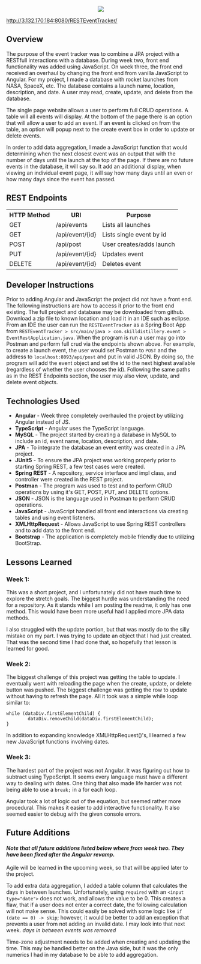 <p align="center">
	<img src="https://i.ibb.co/Fm08DF6/Screen-Shot-2019-12-16-at-4-02-27-AM.png">
</p>

http://3.132.170.184:8080/RESTEventTracker/

## Overview

The purpose of the event tracker was to combine a JPA project with a RESTfull interactions with a database.  During week two, front end functionality was added using JavaScript.   On week three, the front end received an overhaul by changing the front end from vanilla JavaScript to Angular.  For my project, I made a database with rocket launches from NASA, SpaceX, etc.  The database contains a launch name, location, description, and date.  A user may read, create, update, and delete from the database.

The single page website allows a user to perform full CRUD operations. A table will all events will display.  At the bottom of the page there is an option that will allow a user to add an event.  If an event is clicked on from the table, an option will popup next to the create event box in order to update or delete events.

In order to add data aggregation, I made a JavaScript function that would determining when the next closest event was an output that with the number of days until the launch at the top of the page.  If there are no future events in the database, it will say so.  It add an additional display, when viewing an individual event page, it will say how many days until an even or how many days since the event has passed.

## REST Endpoints
<table>
<tr>
<th>HTTP Method</th>
<th>URI</th>
<th>Purpose</th>
</tr>

<tr>
<td>GET</td>
<td>/api/events</td>
<td>Lists all launches</td>
</tr>

<tr>
<td>GET</td>
<td>/api/event/{id}</td>
<td>Lists single event by id</td>
</tr>


<tr>
<td>POST</td>
<td>/api/post</td>
<td>User creates/adds launch</td>
</tr>


<tr>
<td>PUT</td>
<td>/api/event/{id}</td>
<td>Updates event</td>
</tr>

<tr>
<td>DELETE</td>
<td>/api/event/{id}</td>
<td>Deletes event</td>
</tr>

</table>


## Developer Instructions
Prior to adding Angular and JavaScript the project did not have a front end.  The following instructions are how to access it prior to the front end existing.  The full project and database may be downloaded from github.  Download a zip file to known location and load it in an IDE such as eclipse.  From an IDE the user can run the `RESTEventTracker` as a Spring Boot App from `RESTEventTracker > src/main/java > com.skilldistillery.event > EventRestApplication.java`.  When the program is run a user may go into Postman and perform full crud via the endpoints shown above.  For example, to create a launch event, the user would set Postman to `POST` and the address to `localhost:8093/api/post` and put in valid JSON.  By doing so, the program will add the event object and set the id to the next highest available (regardless of whether the user chooses the id).  Following the same paths as in the REST Endpoints section, the user may also view, update, and delete event objects.


## Technologies Used
- **Angular** - Week three completely overhauled the project by utilizing Angular instead of JS.
- **TypeScript** - Angular uses the TypeScript language.
- **MySQL** - The project started by creating a database in MySQL to include an id, event name, location, description, and date.
- **JPA** - To integrate the database an event entity was created in a JPA project.
- **JUnit5** - To ensure the JPA project was working properly prior to starting Spring REST, a few test cases were created.
- **Spring REST** - A repository, service interface and impl class, and controller were created in the REST project.
- **Postman** - The program was used to test and to perform CRUD operations by using it's GET, POST, PUT, and DELETE options.
- **JSON** - JSON is the language used in Postman to perform CRUD operations.
- **JavaScript** - JavaScript handled all front end interactions via creating tables and using event listeners.
- **XMLHttpRequest** - Allows JavaScript to use Spring REST controllers and to add data to the front end.
- **Bootstrap** - The application is completely mobile friendly due to utilizing BootStrap.

## Lessons Learned
### Week 1:
This was a short project, and I unfortunately did not have much time to explore the stretch goals.  The biggest hurdle was understanding the need for a repository.  As it stands while I am posting the readme, it only has one method.  This would have been more useful had I applied more JPA data methods.

I also struggled with the update portion, but that was mostly do to the silly mistake on my part.  I was trying to update an object that I had just created.  That was the second time I had done that, so hopefully that lesson is learned for good.

### Week 2:
The biggest challenge of this project was getting the table to update.  I eventually went with reloading the page when the create, update, or delete button was pushed. The biggest challenge was getting the row to update without having to refresh the page.  All it took was a simple while loop similar to:
```
while (dataDiv.firstElementChild) {
		dataDiv.removeChild(dataDiv.firstElementChild);
}
```
In addition to expanding knowledge XMLHttpRequest()'s, I learned a few new JavaScript functions involving dates.

### Week 3:
The hardest part of the project was not Angular.  It was figuring out how to subtract using TypeScript.  It seems every language must have a different way to dealing with dates.  One thing that also made life harder was not being able to use a `break;` in a for each loop.

Angular took a lot of logic out of the equation, but seemed rather more procedural.  This makes it easier to add interactive functionality.  It also seemed easier to debug with the given console errors.



## Future Additions
#### *Note that all future additions listed below where from week two.  They have been fixed after the Angular revamp.*

Agile will be learned in the upcoming week, so that will be applied later to the project.

To add extra data aggregation, I added a table column that calculates the days in between launches.  Unfortunately, using `required` with an `<input type="date">` does not work, and allows the value to be 0.  This creates a flaw, that if a user does not enter a correct date, the following calculation will not make sense.  This could easily be solved with some logic like `if (date == 0) -> skip`; however, it would be better to add an exception that prevents a user from not adding an invalid date.  I may look into that next week. *days in between events was removed*

Time-zone adjustment needs to be added when creating and updating the time.  This may be handled better on the Java side, but it was the only numerics I had in my database to be able to add aggregation.
